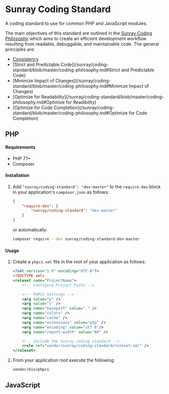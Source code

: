 # Sunray Coding Standard

A coding standard to use for common PHP and JavaScript modules.

The main objectives of this standard are outlined in the 
[Sunray Coding Philosophy](/sunray/coding-standard/blob/master/coding-philosophy.md) which
aims to create an efficient development workflow resulting from readable, debuggable, and 
maintainable code. The general principles are:
* [Consistency](/sunray/coding-standard/blob/master/coding-philosophy.md#Consistency)
* [Strict and Predictable Code](/sunray/coding-standard/blob/master/coding-philosophy.md#Strict and Predictable Code)
* [Minimize Impact of Changes](/sunray/coding-standard/blob/master/coding-philosophy.md#Minimize Impact of Changes)
* [Optimize for Readability](/sunray/coding-standard/blob/master/coding-philosophy.md#Optimize for Readibility)
* [Optimize for Code Completion](/sunray/coding-standard/blob/master/coding-philosophy.md#Optimize for Code Completion)



## PHP


#### Requirements
* PHP 7.1+
* Composer

#### Installation
1. Add `"sunray/coding-standard": "dev-master"` to the `require-dev` block in your application's
   `composer.json` as follows:
    ```json
    {
        "require-dev": {
            "sunray/coding-standard": "dev-master"
        }
    }
    ```
    or automatically:
    ```bash
    composer require --dev sunray/coding-standard:dev-master
    ```
   
#### Usage
1. Create a `phpcs.xml` file in the root of your application as follows:
    ```xml
    <?xml version="1.0" encoding="UTF-8"?>
    <!DOCTYPE xml>
    <ruleset name="ProjectName">
        <!-- Configure Project Paths -->

        <!-- PHPCS Settings -->
        <arg value="p" />
        <arg value="s" />
        <arg name="basepath" value="." />
        <arg name="colors" />
        <arg name="cache" />
        <arg name="extensions" value="php" />
        <arg name="encoding" value="utf-8"/>
        <arg name="report-width" value="80" />
    
        <!-- Include the Sunray coding standard -->
        <rule ref="vendor/sunray/coding-standard/ruleset.xml" />
    </ruleset>
    ```
2. From your application root execute the following:
    ```bash
    vendor/bin/phpcs
    ```

## JavaScript